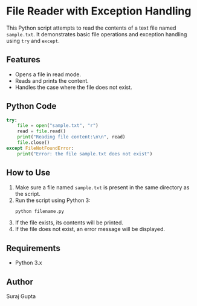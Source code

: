 
# File Reader with Exception Handling

This Python script attempts to read the contents of a text file named `sample.txt`. It demonstrates basic file operations and exception handling using `try` and `except`.

## Features

- Opens a file in read mode.
- Reads and prints the content.
- Handles the case where the file does not exist.

## Python Code

```python
try:
    file = open("sample.txt", "r")
    read = file.read()
    print("Reading file content:\n\n", read)
    file.close()
except FileNotFoundError:
    print("Error: the file sample.txt does not exist")
```

## How to Use

1. Make sure a file named `sample.txt` is present in the same directory as the script.
2. Run the script using Python 3:
   ```bash
   python filename.py
   ```
3. If the file exists, its contents will be printed.
4. If the file does not exist, an error message will be displayed.

## Requirements

- Python 3.x

## Author

Suraj Gupta
